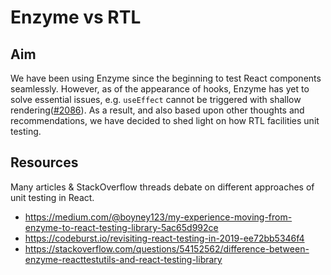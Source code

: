 # Enzyme vs RTL

## Aim

We have been using Enzyme since the beginning to test React components seamlessly. However, as of the appearance of hooks, Enzyme has yet to solve essential issues, e.g. `useEffect` cannot be triggered with shallow rendering([#2086](https://github.com/airbnb/enzyme/issues/2086)). As a result, and also based upon other thoughts and recommendations, we have decided to shed light on how RTL facilities unit testing.

## Resources

Many articles & StackOverflow threads debate on different approaches of unit testing in React.
- https://medium.com/@boyney123/my-experience-moving-from-enzyme-to-react-testing-library-5ac65d992ce
- https://codeburst.io/revisiting-react-testing-in-2019-ee72bb5346f4
- https://stackoverflow.com/questions/54152562/difference-between-enzyme-reacttestutils-and-react-testing-library
